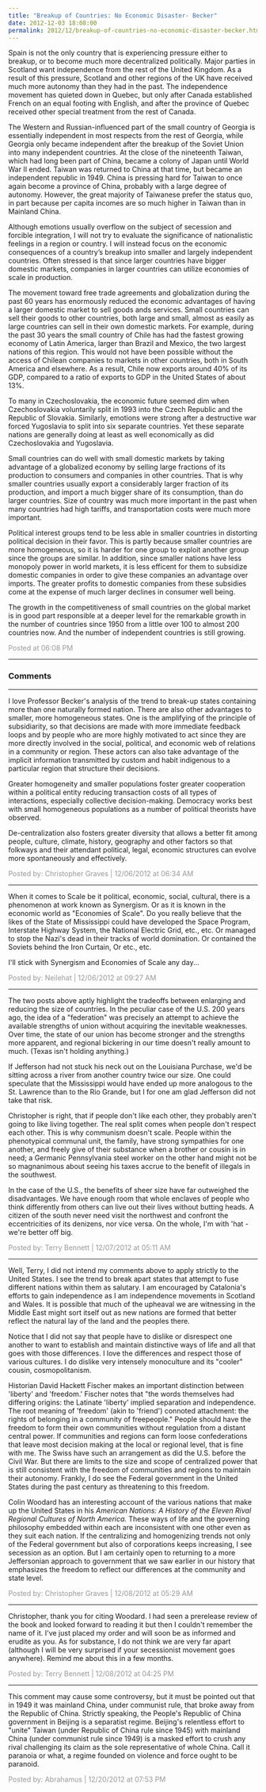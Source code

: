 ```yaml
---
title: "Breakup of Countries: No Economic Disaster- Becker"
date: 2012-12-03 18:08:00
permalink: 2012/12/breakup-of-countries-no-economic-disaster-becker.html
---
```

Spain is not the only country that is experiencing pressure
either to breakup, or to become much more decentralized politically. Major
parties in Scotland want independence from the rest of the United Kingdom. As a
result of this pressure, Scotland and other regions of the UK have received
much more autonomy than they had in the past. The independence movement has
quieted down in Quebec, but only after Canada established French on an equal
footing with English, and after the province of Quebec received other special
treatment from the rest of Canada.

The Western and Russian-influenced part of the small country
of Georgia is essentially independent in most respects from the rest of
Georgia, while Georgia only became independent after the breakup of the Soviet
Union into many independent countries. At the close of the nineteenth Taiwan,
which had long been part of China, became a colony of Japan until
World War II ended. Taiwan was returned to China at that time, but became an
independent republic in 1949. China is pressing hard for Taiwan to once again
become a province of China, probably with a large degree of autonomy. However,
the great majority of Taiwanese prefer the status quo, in part because per
capita incomes are so much higher in Taiwan than in Mainland China.

Although emotions usually overflow on the subject of
secession and forcible integration, I will not try to evaluate the
significance of nationalistic feelings in a region or country. I will instead
focus on the economic consequences of a country’s breakup into smaller and
largely independent countries. Often stressed is that since larger countries
have bigger domestic markets, companies in larger countries can utilize
economies of scale in production.

The movement toward free trade agreements and globalization
during the past 60 years has enormously reduced the economic advantages of
having a larger domestic market to sell goods ands services. Small countries
can sell their goods to other countries, both large and small, almost as easily
as large countries can sell in their own domestic markets. For example, during
the past 30 years the small country of Chile has had the fastest growing
economy of Latin America, larger than Brazil and Mexico, the two largest
nations of this region. This would not have been possible without the access of
Chilean companies to markets in other countries, both in South America and
elsewhere. As a result, Chile now exports around 40% of its GDP, compared to a ratio of exports to GDP in the United States of about 13%.

To many in Czechoslovakia, the economic future seemed dim
when Czechoslovakia voluntarily split in 1993 into the Czech Republic and the
Republic of Slovakia. Similarly, emotions were strong after a destructive war
forced Yugoslavia to split into six separate countries. Yet these separate
nations are generally doing at least as well economically as did Czechoslovakia
and Yugoslavia.

Small countries can do well with small domestic markets by
taking advantage of a globalized economy by selling large fractions of its
production to consumers and companies in other countries. That is why smaller
countries usually export a considerably larger fraction of its production, and
import a much bigger share of its consumption, than do larger countries. Size
of country was much more important in the past when many countries had
high tariffs, and transportation costs were much more important.

Political interest groups tend to be less able in
smaller countries in distorting political decision in their favor. This is
partly because smaller countries are more homogeneous, so it is harder for one
group to exploit another group since the groups are similar. In
addition, since smaller nations have less monopoly power in world markets, it is less efficent for them to subsidize domestic companies in order to give these companies an
advantage over imports. The greater profits to domestic companies from these
subsidies come at the expense of much larger declines in consumer well being.

The growth in the competitiveness of small countries on the
global market is in good part responsible at a deeper level for the remarkable
growth in the number of countries since 1950 from a little over 100 to almost
200 countries now. And the number of independent countries is still growing.

<span style="color:#999">Posted at 06:08 PM</span>

<!-- more -->

---

### Comments

---

I love Professor Becker's analysis of the trend to break-up states containing more than one naturally formed nation.  There are also other advantages to smaller, more homogeneous states.  One is the amplifying of the principle of subsidiarity, so that decisions are made with more immediate feedback loops and by people who are more highly motivated to act since they are more directly involved in the social, political, and economic web of relations in a community or region.  These actors can also take advantage of the implicit information transmitted by custom and habit indigenous to a particular region that structure their decisions.  

Greater homogeneity and smaller populations foster greater cooperation within a political entity reducing transaction costs of all types of interactions, especially collective decision-making.  Democracy works best with small homogeneous populations as a number of political theorists have observed.   

De-centralization also fosters greater diversity that allows a better fit among people, culture, climate, history, geography and other factors so that folkways and their attendant political, legal, economic structures can evolve more spontaneously and effectively. 

<span style="color:#999">Posted by: Christopher Graves | 12/06/2012 at 06:34 AM</span>

---

When it comes to Scale be it political, economic, social, cultural, there is a phenomenon at work known as Synergism. Or as it is known in the economic world as "Economies of Scale". Do you really believe that the likes of the State of Mississippi could have developed the Space Program, Interstate Highway System, the National Electric Grid, etc., etc. Or managed to stop the Nazi's dead in their tracks of world domination. Or contained the Soviets behind the Iron Curtain, Or etc., etc. 

I'll stick with Synergism and Economies of Scale any day...   

<span style="color:#999">Posted by: Neilehat | 12/06/2012 at 09:27 AM</span>

---

The two posts above aptly highlight the tradeoffs between enlarging and reducing the size of countries.  In the peculiar case of the U.S. 200 years ago, the idea of a "federation" was precisely an attempt to achieve the available strengths of union without acquiring the inevitable weaknesses.  Over time, the state of our union has become stronger and the strengths more apparent, and regional bickering in our time doesn't really amount to much.  (Texas isn't holding anything.)

If Jefferson had not stuck his neck out on the Louisiana Purchase, we'd be sitting across a river from another country twice our size.  One could speculate that the Mississippi would have ended up more analogous to the St. Lawrence than to the Rio Grande, but I for one am glad Jefferson did not take that risk.

Christopher is right, that if people don't like each other, they probably aren't going to like living together.  The real split comes when people don't respect each other.  This is why communism doesn't scale.  People within the phenotypical communal unit, the family, have strong sympathies for one another, and freely give of their substance when a brother or cousin is in need; a Germanic Pennsylvania steel worker on the other hand might not be so magnanimous about seeing his taxes accrue to the benefit of illegals in the southwest.

In the case of the U.S., the benefits of sheer size have far outweighed the disadvantages.  We have enough room that whole enclaves of people who think differently from others can live out their lives without butting heads.  A citizen of the south never need visit the northwest and confront the eccentricities of its denizens, nor vice versa.  On the whole, I'm with 'hat - we're better off big.


<span style="color:#999">Posted by: Terry Bennett | 12/07/2012 at 05:11 AM</span>

---

Well, Terry, I did not intend my comments above to apply strictly to the United States.  I see the trend to break apart states that attempt to fuse different nations within them as salutary.  I am encouraged by Catalonia's efforts to gain independence as I am independence movements in Scotland and Wales.  It is possible that much of the upheaval we are witnessing in the Middle East might sort itself out as new nations are formed that better reflect the natural lay of the land and the peoples there. 

Notice that I did not say that people have to dislike or disrespect one another to want to establish and maintain distinctive ways of life and all that goes with those differences.  I love the differences and respect those of various cultures.  I do dislike very intensely monoculture and its "cooler" cousin, cosmopolitanism.   

Historian David Hackett Fischer makes an important distinction between 'liberty' and 'freedom.' Fischer notes that "the words themselves had differing origins: the Latinate 'liberty' implied separation and independence. The root meaning of 'freedom' (akin to 'friend') connoted attachment: the rights of belonging in a community of freepeople."  People should have the freedom to form their own communities without regulation from a distant central power.  If communities and regions can form loose confederations that leave most decision making at the local or regional level, that is fine with me.  The Swiss have such an arrangement as did the U.S. before the Civil War.  But there are limits to the size and scope of centralized power that is still consistent with the freedom of communities and regions to maintain their autonomy.  Frankly, I do see the Federal government in the United States during the past century as threatening to this freedom.

Colin Woodard has an interesting account of the various nations that make up the United States in his *American Nations: A History of the Eleven Rival Regional Cultures of North America.*  These ways of life and the governing philosophy embedded within each are inconsistent with one other even as they suit each nation.  If the centralizing and homogenizing trends not only of the Federal government but also of corporations keeps increasing, I see secession as an option.  But I am certainly open to returning to a more Jeffersonian approach to government that we saw earlier in our history that emphasizes the freedom to reflect our differences at the community and state level.  

<span style="color:#999">Posted by: Christopher Graves | 12/08/2012 at 05:29 AM</span>

---

Christopher, thank you for citing Woodard.  I had seen a prerelease review of the book and looked forward to reading it but then I couldn't remember the name of it.  I've just placed my order and will soon be as informed and erudite as you.  As for substance, I do not think we are very far apart (although I will be very surprised if your secessionist movement goes anywhere).  Remind me about this in a few months.


<span style="color:#999">Posted by: Terry Bennett | 12/08/2012 at 04:25 PM</span>

---

This comment may cause some controversy, but it must be pointed out that in 1949 it was mainland China, under communist rule, that broke away from the Republic of China. Strictly speaking, the People's Republic of China government in Beijing is a separatist regime. Beijing's relentless effort to "unite" Taiwan (under Republic of China rule since 1945) with mainland China (under communist rule since 1949) is a masked effort to crush any rival challenging its claim as the sole representative of whole China. Call it paranoia or what, a regime founded on violence and force ought to be paranoid.

<span style="color:#999">Posted by: Abrahamus | 12/20/2012 at 07:53 PM</span>
